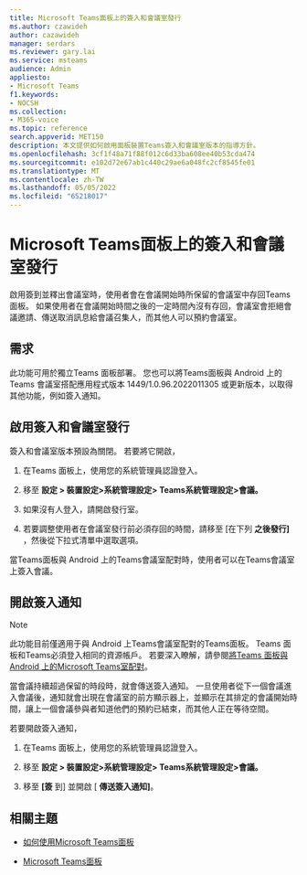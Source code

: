 ```yaml
---
title: Microsoft Teams面板上的簽入和會議室發行
ms.author: czawideh
author: cazawideh
manager: serdars
ms.reviewer: gary.lai
ms.service: msteams
audience: Admin
appliesto:
- Microsoft Teams
f1.keywords:
- NOCSH
ms.collection:
- M365-voice
ms.topic: reference
search.appverid: MET150
description: 本文提供如何啟用面板裝置Teams簽入和會議室版本的指導方針。
ms.openlocfilehash: 3cf1f48a71f88f012c6d33ba608ee40b53cda474
ms.sourcegitcommit: e102d72e67ab1c440c29ae6a048fc2cf8545fe01
ms.translationtype: MT
ms.contentlocale: zh-TW
ms.lasthandoff: 05/05/2022
ms.locfileid: "65218017"
---
```

# <a name="check-in-and-room-release-on-microsoft-teams-panels"></a>Microsoft Teams面板上的簽入和會議室發行

啟用簽到並釋出會議室時，使用者會在會議開始時所保留的會議室中存回Teams面板。 如果使用者在會議開始時間之後的一定時間內沒有存回，會議室會拒絕會議邀請、傳送取消訊息給會議召集人，而其他人可以預約會議室。  

## <a name="requirements"></a>需求 

此功能可用於獨立Teams 面板部署。 您也可以將Teams面板與 Android 上的Teams 會議室搭配應用程式版本 1449/1.0.96.2022011305 或更新版本，以取得其他功能，例如簽入通知。  

## <a name="enable-check-in-and-room-release"></a>啟用簽入和會議室發行 

簽入和會議室版本預設為關閉。 若要將它開啟，  

1. 在Teams 面板上，使用您的系統管理員認證登入。  

2. 移至 **設定 > 裝置設定>系統管理設定> Teams系統管理設定>會議。**

3. 如果沒有人登入，請開啟發行室。

4. 若要調整使用者在會議室發行前必須存回的時間，請移至 [在下列 **之後發行]** ，然後從下拉式清單中選取選項。  

當Teams面板與 Android 上的Teams會議室配對時，使用者可以在Teams會議室上簽入會議。  

## <a name="turn-on-check-in-notifications"></a>開啟簽入通知

> [!NOTE]
> 此功能目前僅適用于與 Android 上Teams會議室配對的Teams面板。 Teams 面板和Teams必須登入相同的資源帳戶。 若要深入瞭解，請參閱[將Teams 面板與 Android 上的Microsoft Teams室配對](use-teams-panels.md#pair-a-teams-panel-with-a-microsoft-teams-room-on-android)。  

當會議持續超過保留的時段時，就會傳送簽入通知。 一旦使用者從下一個會議進入會議後，通知就會出現在會議室的前方顯示器上，並顯示在其排定的會議開始時間，讓上一個會議參與者知道他們的預約已結束，而其他人正在等待空間。  

若要開啟簽入通知，  

1. 在Teams 面板上，使用您的系統管理員認證登入。 

2. 移至 **設定 > 裝置設定>系統管理設定> Teams系統管理設定>會議。**

3. 移至 **[簽** 到] 並開啟 [ **傳送簽入通知]**。

## <a name="related-topics"></a>相關主題

- [如何使用Microsoft Teams面板](use-teams-panels.md)

- [Microsoft Teams面板](teams-panels.md)
